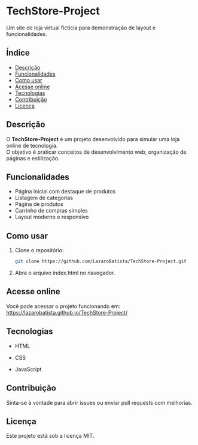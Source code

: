 # TechStore-Project

Um site de loja virtual fictícia para demonstração de layout e funcionalidades.

## Índice

- [Descrição](#descrição)  
- [Funcionalidades](#funcionalidades)  
- [Como usar](#como-usar)  
- [Acesse online](#acesse-online)  
- [Tecnologias](#tecnologias)  
- [Contribuição](#contribuição)  
- [Licença](#licença)  

## Descrição

O **TechStore-Project** é um projeto desenvolvido para simular uma loja online de tecnologia.  
O objetivo é praticar conceitos de desenvolvimento web, organização de páginas e estilização.

## Funcionalidades

- Página inicial com destaque de produtos  
- Listagem de categorias  
- Página de produtos  
- Carrinho de compras simples  
- Layout moderno e responsivo  

## Como usar

1. Clone o repositório:  
   ```bash
   git clone https://github.com/LazaroBatista/TechStore-Project.git
   ```
2. Abra o arquivo index.html no navegador.

## Acesse online

Você pode acessar o projeto funcionando em:
https://lazarobatista.github.io/TechStore-Project/

## Tecnologias

 - HTML

 - CSS

 - JavaScript

## Contribuição

Sinta-se à vontade para abrir issues ou enviar pull requests com melhorias.

## Licença

Este projeto está sob a licença MIT.
